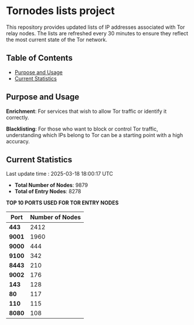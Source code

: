 # Tornodes lists project

This repository provides updated lists of IP addresses associated with Tor relay nodes. The lists are refreshed every 30 minutes to ensure they reflect the most current state of the Tor network.

## Table of Contents

- [Purpose and Usage](#purpose-and-usage)
- [Current Statistics](#current-statistics)


## Purpose and Usage

**Enrichment**: For services that wish to allow Tor traffic or identify it correctly.

**Blacklisting**: For those who want to block or control Tor traffic, understanding which IPs belong to Tor can be a starting point with a high accuracy.

## Current Statistics

Last update time : 2025-03-18 18:00:17 UTC

- **Total Number of Nodes**: 9879
- **Total of Entry Nodes**: 8278

**TOP 10 PORTS USED FOR TOR ENTRY NODES**

| **Port** | **Number of Nodes** |
|------|-----------------|
| **443**   | 2412  |
| **9001**   | 1960  |
| **9000**   | 444  |
| **9100**   | 342  |
| **8443**   | 210  |
| **9002**   | 176  |
| **143**   | 128  |
| **80**   | 117  |
| **110**   | 115  |
| **8080**   | 108  |


